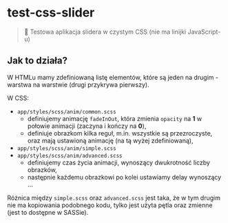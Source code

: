 # test-css-slider

> :ledger: Testowa aplikacja slidera w czystym CSS (nie ma linijki JavaScript-u)

## Jak to działa?

W HTMLu mamy zdefiniowaną listę elementów, które są jeden na drugim - warstwa na warstwie (drugi przykrywa pierwszy).

W CSS:

 * `app/styles/scss/anim/common.scss`
    * definiujemy animację `fadeInOut`, która zmienia `opacity` na **1** w połowie animacji (zaczyna i kończy na **0**),
    * definiuje obrazkom kilka reguł, m.in. wszystkie są przezroczyste, oraz mają ustawioną animację (na tą wyżej zdefiniowaną),
 * `app/styles/scss/anim/simple.scss`
 * `app/styles/scss/anim/advanced.scss`
    * definiujemy czas życia animacji, wynoszący dwukrotność liczby obrazków,
    * następnie każdemu obrazkowi po kolei ustawiamy delay wynoszący ...

Różnica między `simple.scss` oraz `advanced.scss` jest taka, że w tym drugim nie ma kopiowania podobnego kodu,
tylko jest użyta pętla oraz zmienne (jest to dostępne w SASSie).
